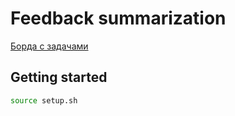 # Feedback summarization

[Борда с задачами](https://github.com/orgs/feedback-summarization-project/projects/3)

## Getting started 

```sh
source setup.sh
```
